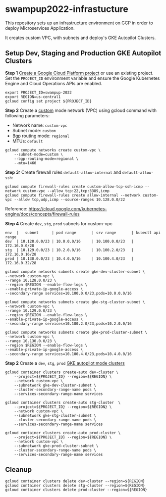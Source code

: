 # swampup2022-infrastucture

This repository sets up an infrastructure environment on GCP in order to deploy Microservices Application.

It creates custom  VPC, with subnets and deploy's GKE Autopilot Clusters.

## Setup Dev, Staging and Production GKE Autopilot Clusters

**Step 1**  [Create a Google Cloud Platform project](https://cloud.google.com/resource-manager/docs/creating-managing-projects#creating_a_project) or use an existing project. Set the `PROJECT_ID` environment variable and ensure the Google Kubernetes Engine and Cloud Operations APIs are enabled.

```
export PROJECT_ID=swampup-2022  
export REGION=us-central1
gcloud config set project ${PROJECT_ID}
```

**Step 2** Create a [custom](https://cloud.google.com/vpc/docs/using-vpc#create-custom-network) mode network (VPC) using gcloud command with following parameters:

  * Network name: `custom-vpc`
  * Subnet mode: `custom`
  * Bgp routing mode: `regional`
  * MTUs: `default`

```
gcloud compute networks create custom-vpc \
    --subnet-mode=custom \
    --bgp-routing-mode=regional \
    --mtu=1460
```


**Step 3:** Create firewall rules `default-allow-internal` and `default-allow-ssh`:

```
gcloud compute firewall-rules create custom-allow-tcp-ssh-icmp --network custom-vpc --allow tcp:22,tcp:3389,icmp
gcloud compute firewall-rules create allow-internal --network custom-vpc --allow tcp,udp,icmp --source-ranges 10.128.0.0/22
```

Reference: https://cloud.google.com/kubernetes-engine/docs/concepts/firewall-rules


**Step 4** Create `dev`, `stg`, `prod` subnets for custom-vpc


```
env  |   subnet      | pod range       | srv range       | kubectl api range
dev  | 10.128.0.0/23 | 10.0.0.0/16     | 10.100.0.0/23   | 172.16.0.0/28
stg  | 10.129.0.0/23 | 10.2.0.0/16     | 10.100.2.0/23   | 172.16.0.16/28
prod | 10.130.0.0/23 | 10.4.0.0/16     | 10.100.4.0/23   | 172.16.0.32/28
```

```
gcloud compute networks subnets create gke-dev-cluster-subnet \
--network custom-vpc \
--range 10.128.0.0/23 \
--region $REGION --enable-flow-logs \
--enable-private-ip-google-access \
--secondary-range services=10.100.0.0/23,pods=10.0.0.0/16
```

```
gcloud compute networks subnets create gke-stg-cluster-subnet \
--network custom-vpc \
--range 10.129.0.0/23 \
--region $REGION --enable-flow-logs \
--enable-private-ip-google-access \
--secondary-range services=10.100.2.0/23,pods=10.2.0.0/16
```

```
gcloud compute networks subnets create gke-prod-cluster-subnet \
--network custom-vpc \
--range 10.130.0.0/23 \
--region $REGION --enable-flow-logs \
--enable-private-ip-google-access \
--secondary-range services=10.100.4.0/23,pods=10.4.0.0/16
```


**Step 2** Create a `dev`, `stg`, `prod` [GKE autopilot mode clusters](https://cloud.google.com/kubernetes-engine/docs/concepts)

```
gcloud container clusters create-auto dev-cluster \
    --project=${PROJECT_ID} --region=${REGION} \
    --network custom-vpc \
    --subnetwork gke-dev-cluster-subnet \
    --cluster-secondary-range-name pods \
    --services-secondary-range-name services
```

```
gcloud container clusters create-auto stg-cluster  \
    --project=${PROJECT_ID} --region=${REGION} \
    --network custom-vpc \
    --subnetwork gke-stg-cluster-subnet \
    --cluster-secondary-range-name pods \
    --services-secondary-range-name services
```

```
gcloud container clusters create-auto prod-cluster \
    --project=${PROJECT_ID} --region=${REGION} \
    --network custom-vpc \
    --subnetwork gke-prod-cluster-subnet \
    --cluster-secondary-range-name pods \
    --services-secondary-range-name services
```

## Cleanup


```
gcloud container clusters delete dev-cluster --region=${REGION}
gcloud container clusters delete stg-cluster --region=${REGION}
gcloud container clusters delete prod-cluster --region=${REGION}
```

